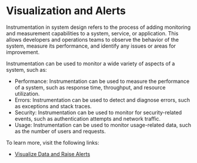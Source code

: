 # Visualization and Alerts

Instrumentation in system design refers to the process of adding monitoring and measurement capabilities to a system, service, or application. This allows developers and operations teams to observe the behavior of the system, measure its performance, and identify any issues or areas for improvement.

Instrumentation can be used to monitor a wide variety of aspects of a system, such as:

- Performance: Instrumentation can be used to measure the performance of a system, such as response time, throughput, and resource utilization.
- Errors: Instrumentation can be used to detect and diagnose errors, such as exceptions and stack traces.
- Security: Instrumentation can be used to monitor for security-related events, such as authentication attempts and network traffic.
- Usage: Instrumentation can be used to monitor usage-related data, such as the number of users and requests.

To learn more, visit the following links:

- [Visualize Data and Raise Alerts](https://learn.microsoft.com/en-us/azure/architecture/framework/devops/monitor-visualize-data)